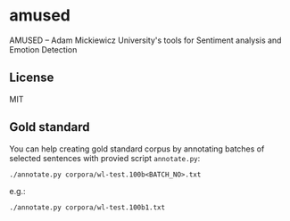 # amused
AMUSED – Adam Mickiewicz University's tools for Sentiment analysis and Emotion Detection

## License
MIT

## Gold standard

You can help creating gold standard corpus by annotating batches of selected sentences with provied script `annotate.py`:
```
./annotate.py corpora/wl-test.100b<BATCH_NO>.txt
```
e.g.:
```
./annotate.py corpora/wl-test.100b1.txt
```
